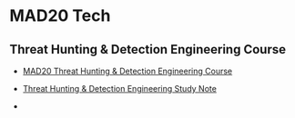 # MAD20 Tech

## Threat Hunting & Detection Engineering Course

* [MAD20 Threat Hunting & Detection Engineering Course](https://youtube.com/playlist?list=PLV8L5Bdyqd-59WqVPBGOEB7REdBpIAZfR&si=pLiwtpO7SA8g1spw)

* [Threat Hunting & Detection Engineering Study Note](https://github.com/SEUNGHO-Y00/PersonalStudy/blob/main/MAD20Tech/ThreatHunting&DetectionEngineering/README.md)

* [](https://github.com/SEUNGHO-Y00/PersonalStudy/blob/main/MAD20Tech/ThreatIntelligence/README.md)
